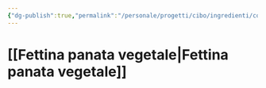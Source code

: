 ```yaml
---
{"dg-publish":true,"permalink":"/personale/progetti/cibo/ingredienti/cotoletta-vegetale/"}
---
```


# [[Fettina panata vegetale\|Fettina panata vegetale]]

